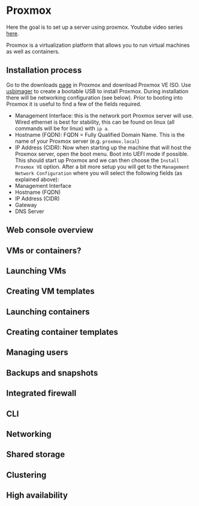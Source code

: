 # Proxmox

Here the goal is to set up a server using proxmox. Youtube video series [here](https://www.youtube.com/watch?v=LCjuiIswXGs).

Proxmox is a virtualization platform that allows you to run virtual machines as well as containers.

## Installation process

Go to the downloads [page](https://www.proxmox.com/en/downloads) in Proxmox and download Proxmox VE ISO.
Use [usbimager](https://gitlab.com/bztsrc/usbimager) to create a bootable USB to install Proxmox.
During installation there will be networking configuration (see below). Prior to booting into Proxmox it is useful to find a few of the fields required.
- Management Interface: this is the network port Proxmox server will use. Wired ethernet is best for stability, this can be found on linux (all commands will be for linux) with `ip a`.
- Hostname (FQDN): FQDN = Fully Qualified Domain Name. This is the name of your Proxmox server (e.g. `proxmox.local`)
- IP Address (CIDR): 
Now when starting up the machine that will host the Proxmox server, open the boot menu. Boot into UEFI mode if possible. This should start up Proxmox and we can then choose the `Install Proxmox VE` option.
After a bit more setup you will get to the `Management Network Configuration` where you will select the following fields (as explained above): 
- Management Interface
- Hostname (FQDN)
- IP Address (CIDR)
- Gateway
- DNS Server

## Web console overview
## VMs or containers?
## Launching VMs
## Creating VM templates
## Launching containers
## Creating container templates
## Managing users
## Backups and snapshots
## Integrated firewall
## CLI
## Networking
## Shared storage
## Clustering
## High availability